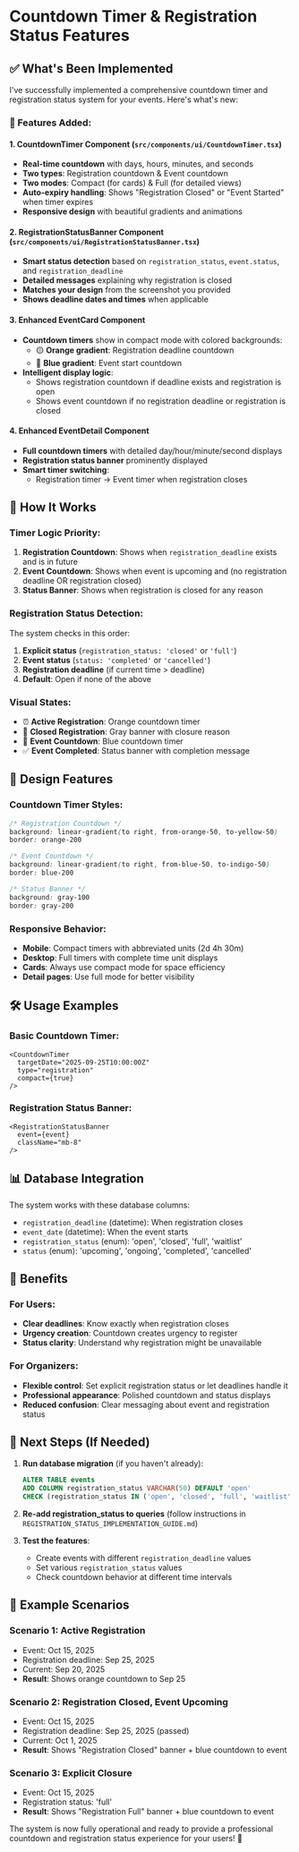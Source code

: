# Countdown Timer & Registration Status Features

## ✅ What's Been Implemented

I've successfully implemented a comprehensive countdown timer and registration status system for your events. Here's what's new:

### 🎯 Features Added:

#### 1. **CountdownTimer Component** (`src/components/ui/CountdownTimer.tsx`)
- **Real-time countdown** with days, hours, minutes, and seconds
- **Two types**: Registration countdown & Event countdown  
- **Two modes**: Compact (for cards) & Full (for detailed views)
- **Auto-expiry handling**: Shows "Registration Closed" or "Event Started" when timer expires
- **Responsive design** with beautiful gradients and animations

#### 2. **RegistrationStatusBanner Component** (`src/components/ui/RegistrationStatusBanner.tsx`)
- **Smart status detection** based on `registration_status`, `event.status`, and `registration_deadline`
- **Detailed messages** explaining why registration is closed
- **Matches your design** from the screenshot you provided
- **Shows deadline dates and times** when applicable

#### 3. **Enhanced EventCard Component**
- **Countdown timers** show in compact mode with colored backgrounds:
  - 🟡 **Orange gradient**: Registration deadline countdown
  - 🔵 **Blue gradient**: Event start countdown
- **Intelligent display logic**:
  - Shows registration countdown if deadline exists and registration is open
  - Shows event countdown if no registration deadline or registration is closed

#### 4. **Enhanced EventDetail Component**
- **Full countdown timers** with detailed day/hour/minute/second displays
- **Registration status banner** prominently displayed
- **Smart timer switching**:
  - Registration timer → Event timer when registration closes

## 🔄 How It Works

### Timer Logic Priority:
1. **Registration Countdown**: Shows when `registration_deadline` exists and is in future
2. **Event Countdown**: Shows when event is upcoming and (no registration deadline OR registration closed)
3. **Status Banner**: Shows when registration is closed for any reason

### Registration Status Detection:
The system checks in this order:
1. **Explicit status** (`registration_status: 'closed'` or `'full'`)
2. **Event status** (`status: 'completed'` or `'cancelled'`)  
3. **Registration deadline** (if current time > deadline)
4. **Default**: Open if none of the above

### Visual States:
- ⏰ **Active Registration**: Orange countdown timer
- 🚫 **Closed Registration**: Gray banner with closure reason
- 🎯 **Event Countdown**: Blue countdown timer  
- ✅ **Event Completed**: Status banner with completion message

## 🎨 Design Features

### Countdown Timer Styles:
```css
/* Registration Countdown */
background: linear-gradient(to right, from-orange-50, to-yellow-50)
border: orange-200

/* Event Countdown */  
background: linear-gradient(to right, from-blue-50, to-indigo-50)
border: blue-200

/* Status Banner */
background: gray-100
border: gray-200
```

### Responsive Behavior:
- **Mobile**: Compact timers with abbreviated units (2d 4h 30m)
- **Desktop**: Full timers with complete time unit displays
- **Cards**: Always use compact mode for space efficiency
- **Detail pages**: Use full mode for better visibility

## 🛠️ Usage Examples

### Basic Countdown Timer:
```tsx
<CountdownTimer 
  targetDate="2025-09-25T10:00:00Z"
  type="registration"
  compact={true}
/>
```

### Registration Status Banner:
```tsx
<RegistrationStatusBanner 
  event={event}
  className="mb-8"
/>
```

## 📊 Database Integration

The system works with these database columns:
- `registration_deadline` (datetime): When registration closes
- `event_date` (datetime): When the event starts  
- `registration_status` (enum): 'open', 'closed', 'full', 'waitlist'
- `status` (enum): 'upcoming', 'ongoing', 'completed', 'cancelled'

## 🎉 Benefits

### For Users:
- **Clear deadlines**: Know exactly when registration closes
- **Urgency creation**: Countdown creates urgency to register
- **Status clarity**: Understand why registration might be unavailable

### For Organizers:
- **Flexible control**: Set explicit registration status or let deadlines handle it
- **Professional appearance**: Polished countdown and status displays
- **Reduced confusion**: Clear messaging about event and registration status

## 🔧 Next Steps (If Needed)

1. **Run database migration** (if you haven't already):
   ```sql
   ALTER TABLE events 
   ADD COLUMN registration_status VARCHAR(50) DEFAULT 'open' 
   CHECK (registration_status IN ('open', 'closed', 'full', 'waitlist'));
   ```

2. **Re-add registration_status to queries** (follow instructions in `REGISTRATION_STATUS_IMPLEMENTATION_GUIDE.md`)

3. **Test the features**:
   - Create events with different `registration_deadline` values
   - Set various `registration_status` values  
   - Check countdown behavior at different time intervals

## 🎯 Example Scenarios

### Scenario 1: Active Registration
- Event: Oct 15, 2025
- Registration deadline: Sep 25, 2025  
- Current: Sep 20, 2025
- **Result**: Shows orange countdown to Sep 25

### Scenario 2: Registration Closed, Event Upcoming  
- Event: Oct 15, 2025
- Registration deadline: Sep 25, 2025 (passed)
- Current: Oct 1, 2025
- **Result**: Shows "Registration Closed" banner + blue countdown to event

### Scenario 3: Explicit Closure
- Event: Oct 15, 2025  
- Registration status: 'full'
- **Result**: Shows "Registration Full" banner + blue countdown to event

The system is now fully operational and ready to provide a professional countdown and registration status experience for your users! 🚀